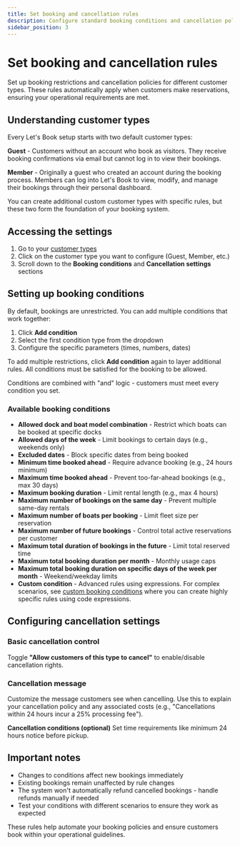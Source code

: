 ```yaml
---
title: Set booking and cancellation rules
description: Configure standard booking conditions and cancellation policies for different customer types
sidebar_position: 3
---
```


# Set booking and cancellation rules

Set up booking restrictions and cancellation policies for different customer types. These rules automatically apply when customers make reservations, ensuring your operational requirements are met.

## Understanding customer types

Every Let's Book setup starts with two default customer types:

**Guest** - Customers without an account who book as visitors. They receive booking confirmations via email but cannot log in to view their bookings.

**Member** - Originally a guest who created an account during the booking process. Members can log into Let's Book to view, modify, and manage their bookings through their personal dashboard.

You can create additional custom customer types with specific rules, but these two form the foundation of your booking system.

## Accessing the settings

1. Go to your [customer types](https://dashboard.letsbook.app/customer-types) 
2. Click on the customer type you want to configure (Guest, Member, etc.)
3. Scroll down to the **Booking conditions** and **Cancellation settings** sections

## Setting up booking conditions

By default, bookings are unrestricted. You can add multiple conditions that work together:

1. Click **Add condition**
2. Select the first condition type from the dropdown
3. Configure the specific parameters (times, numbers, dates)

To add multiple restrictions, click **Add condition** again to layer additional rules. All conditions must be satisfied for the booking to be allowed.

Conditions are combined with "and" logic - customers must meet every condition you set.

### Available booking conditions

- **Allowed dock and boat model combination** - Restrict which boats can be booked at specific docks
- **Allowed days of the week** - Limit bookings to certain days (e.g., weekends only)
- **Excluded dates** - Block specific dates from being booked
- **Minimum time booked ahead** - Require advance booking (e.g., 24 hours minimum)
- **Maximum time booked ahead** - Prevent too-far-ahead bookings (e.g., max 30 days)
- **Maximum booking duration** - Limit rental length (e.g., max 4 hours)
- **Maximum number of bookings on the same day** - Prevent multiple same-day rentals
- **Maximum number of boats per booking** - Limit fleet size per reservation
- **Maximum number of future bookings** - Control total active reservations per customer
- **Maximum total duration of bookings in the future** - Limit total reserved time
- **Maximum total booking duration per month** - Monthly usage caps
- **Maximum total booking duration on specific days of the week per month** - Weekend/weekday limits
- **Custom condition** - Advanced rules using expressions. For complex scenarios, see [custom booking conditions](../dive-deeper/custom-booking-conditions) where you can create highly specific rules using code expressions.

## Configuring cancellation settings

### Basic cancellation control

Toggle **"Allow customers of this type to cancel"** to enable/disable cancellation rights.

### Cancellation message

Customize the message customers see when cancelling. Use this to explain your cancellation policy and any associated costs (e.g., "Cancellations within 24 hours incur a 25% processing fee").

**Cancellation conditions (optional)**
Set time requirements like minimum 24 hours notice before pickup.

## Important notes

- Changes to conditions affect new bookings immediately
- Existing bookings remain unaffected by rule changes
- The system won't automatically refund cancelled bookings - handle refunds manually if needed
- Test your conditions with different scenarios to ensure they work as expected

These rules help automate your booking policies and ensure customers book within your operational guidelines.
